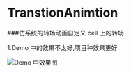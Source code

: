 # TranstionAnimtion
###仿系统的转场动画自定义 cell 上的转场

1.Demo 中的效果不太好,项目种效果更好

![Demo 中效果图](http://upload-images.jianshu.io/upload_images/1242073-827bd122138c65ca.gif?imageMogr2/auto-orient/strip)
